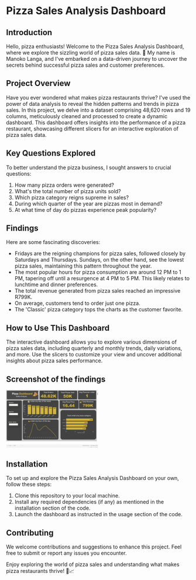 
# Pizza Sales Analysis Dashboard

## Introduction

Hello, pizza enthusiasts! Welcome to the Pizza Sales Analysis Dashboard, where we explore the sizzling world of pizza sales data. 🍕 My name is Manoko Langa, and I've embarked on a data-driven journey to uncover the secrets behind successful pizza sales and customer preferences.

## Project Overview

Have you ever wondered what makes pizza restaurants thrive? I've used the power of data analysis to reveal the hidden patterns and trends in pizza sales. In this project, we delve into a dataset comprising 48,620 rows and 19 columns, meticulously cleaned and processed to create a dynamic dashboard. This dashboard offers insights into the performance of a pizza restaurant, showcasing different slicers for an interactive exploration of pizza sales data.

## Key Questions Explored

To better understand the pizza business, I sought answers to crucial questions:

1. How many pizza orders were generated?
2. What's the total number of pizza units sold?
3. Which pizza category reigns supreme in sales?
4. During which quarter of the year are pizzas most in demand?
5. At what time of day do pizzas experience peak popularity?

## Findings

Here are some fascinating discoveries:

- Fridays are the reigning champions for pizza sales, followed closely by Saturdays and Thursdays. Sundays, on the other hand, see the lowest pizza sales, maintaining this pattern throughout the year.
- The most popular hours for pizza consumption are around 12 PM to 1 PM, tapering off until a resurgence at 4 PM to 5 PM. This likely relates to lunchtime and dinner preferences.
- The total revenue generated from pizza sales reached an impressive R799K.
- On average, customers tend to order just one pizza.
- The 'Classic' pizza category tops the charts as the customer favorite.

## How to Use This Dashboard

The interactive dashboard allows you to explore various dimensions of pizza sales data, including quarterly and monthly trends, daily variations, and more. Use the slicers to customize your view and uncover additional insights about pizza sales performance.

## Screenshot of the findings 
<img src="Screenshot 2023-10-19 at 14.28.52.png" alt="Screenshot" width="50%">


## Installation

To set up and explore the Pizza Sales Analysis Dashboard on your own, follow these steps:

1. Clone this repository to your local machine.
2. Install any required dependencies (if any) as mentioned in the installation section of the code.
3. Launch the dashboard as instructed in the usage section of the code.

## Contributing

We welcome contributions and suggestions to enhance this project. Feel free to submit or report any issues you encounter.


Enjoy exploring the world of pizza sales and understanding what makes pizza restaurants thrive! 🍕📈
